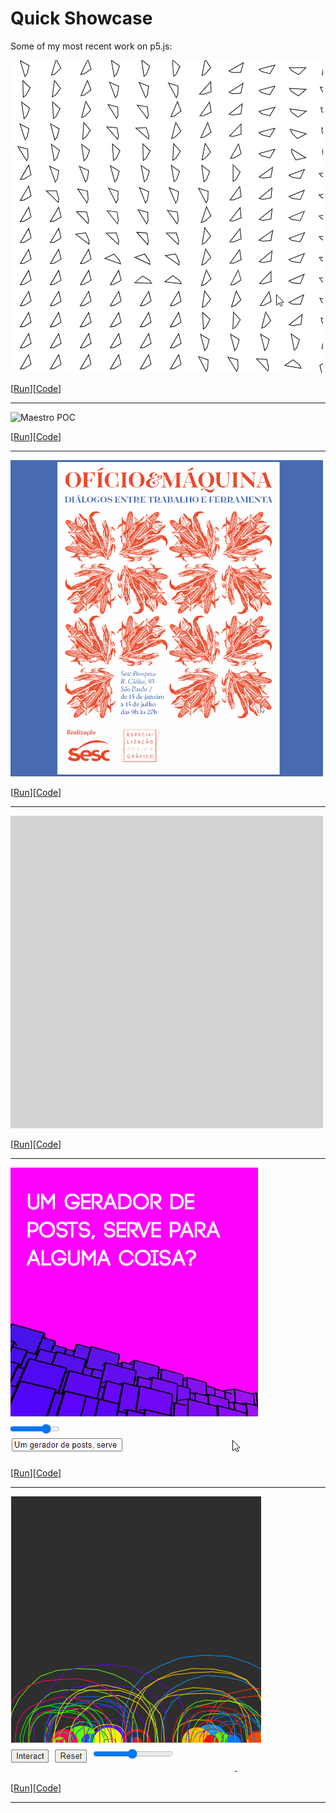 # Quick Showcase
Some of my most recent work on p5.js:

![flow field following mouse pointer](assets/ffmf.gif)

[[Run](https://rodjuncode.github.io/flow-field-following-mouse/)][[Code](https://github.com/rodjuncode/flow-field-following-mouse)]

***

![Maestro POC](assets/tism.gif)

[[Run](https://github.com/rodjuncode/maestro/)][[Code](https://rodjuncode.github.io/maestro/)]

***

![Arts & Crafts Exhibition Poster](assets/anc.gif)

[[Run](https://rodjuncode.github.io/arts-n-crafts/)][[Code](https://github.com/rodjuncode/arts-n-crafts/)]

***

![100 formas de contar de 1 a 100](assets/rs1100.gif)

[[Run](https://rodjuncode.github.io/100-formas-de-contar-de-1-a-100/)][[Code](https://github.com/rodjuncode/100-formas-de-contar-de-1-a-100/)]

***

![Post Generator](assets/mpg.gif)

[[Run](https://rodjuncode.github.io/moebius-post-generator/)][[Code](https://github.com/rodjuncode/moebius-post-generator)]

***

![Daft Pulse](assets/dpt.gif)

[[Run](https://rodjuncode.github.io/daft-pulse/)][[Code](https://github.com/rodjuncode/daft-pulse)]

***
